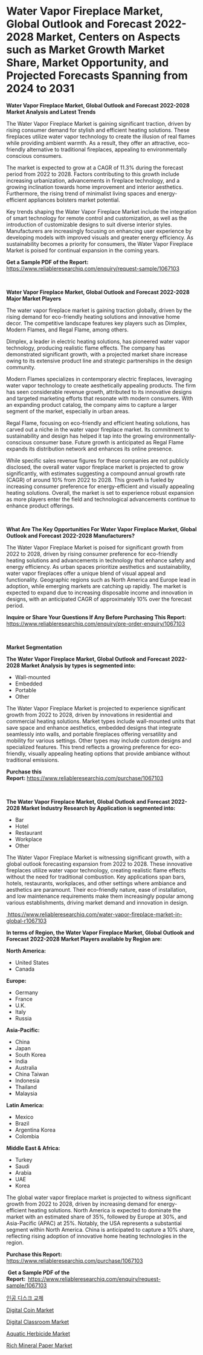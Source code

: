 <p><h1>Water Vapor Fireplace Market, Global Outlook and Forecast 2022-2028 Market, Centers on Aspects such as Market Growth Market Share, Market Opportunity, and Projected Forecasts Spanning from 2024 to 2031</h1></p><p><strong>Water Vapor Fireplace Market, Global Outlook and Forecast 2022-2028 Market Analysis and Latest Trends</strong></p>
<p><p>The Water Vapor Fireplace Market is gaining significant traction, driven by rising consumer demand for stylish and efficient heating solutions. These fireplaces utilize water vapor technology to create the illusion of real flames while providing ambient warmth. As a result, they offer an attractive, eco-friendly alternative to traditional fireplaces, appealing to environmentally conscious consumers. </p><p>The market is expected to grow at a CAGR of 11.3% during the forecast period from 2022 to 2028. Factors contributing to this growth include increasing urbanization, advancements in fireplace technology, and a growing inclination towards home improvement and interior aesthetics. Furthermore, the rising trend of minimalist living spaces and energy-efficient appliances bolsters market potential.</p><p>Key trends shaping the Water Vapor Fireplace Market include the integration of smart technology for remote control and customization, as well as the introduction of customizable designs to suit diverse interior styles. Manufacturers are increasingly focusing on enhancing user experience by developing models with improved visuals and greater energy efficiency. As sustainability becomes a priority for consumers, the Water Vapor Fireplace Market is poised for continual expansion in the coming years.</p></p>
<p><strong>Get a Sample PDF of the Report:&nbsp;</strong> <a href="https://www.reliableresearchiq.com/enquiry/request-sample/1067103">https://www.reliableresearchiq.com/enquiry/request-sample/1067103</a></p>
<p>&nbsp;</p>
<p><strong>Water Vapor Fireplace Market, Global Outlook and Forecast 2022-2028 Major Market Players</strong></p>
<p><p>The water vapor fireplace market is gaining traction globally, driven by the rising demand for eco-friendly heating solutions and innovative home decor. The competitive landscape features key players such as Dimplex, Modern Flames, and Regal Flame, among others.</p><p>Dimplex, a leader in electric heating solutions, has pioneered water vapor technology, producing realistic flame effects. The company has demonstrated significant growth, with a projected market share increase owing to its extensive product line and strategic partnerships in the design community.</p><p>Modern Flames specializes in contemporary electric fireplaces, leveraging water vapor technology to create aesthetically appealing products. The firm has seen considerable revenue growth, attributed to its innovative designs and targeted marketing efforts that resonate with modern consumers. With an expanding product catalog, the company aims to capture a larger segment of the market, especially in urban areas.</p><p>Regal Flame, focusing on eco-friendly and efficient heating solutions, has carved out a niche in the water vapor fireplace market. Its commitment to sustainability and design has helped it tap into the growing environmentally-conscious consumer base. Future growth is anticipated as Regal Flame expands its distribution network and enhances its online presence.</p><p>While specific sales revenue figures for these companies are not publicly disclosed, the overall water vapor fireplace market is projected to grow significantly, with estimates suggesting a compound annual growth rate (CAGR) of around 10% from 2022 to 2028. This growth is fueled by increasing consumer preference for energy-efficient and visually appealing heating solutions. Overall, the market is set to experience robust expansion as more players enter the field and technological advancements continue to enhance product offerings.</p></p>
<p>&nbsp;</p>
<p><strong>What Are The Key Opportunities For Water Vapor Fireplace Market, Global Outlook and Forecast 2022-2028 Manufacturers?</strong></p>
<p><p>The Water Vapor Fireplace Market is poised for significant growth from 2022 to 2028, driven by rising consumer preference for eco-friendly heating solutions and advancements in technology that enhance safety and energy efficiency. As urban spaces prioritize aesthetics and sustainability, water vapor fireplaces offer a unique blend of visual appeal and functionality. Geographic regions such as North America and Europe lead in adoption, while emerging markets are catching up rapidly. The market is expected to expand due to increasing disposable income and innovation in designs, with an anticipated CAGR of approximately 10% over the forecast period.</p></p>
<p><strong>Inquire or Share Your Questions If Any Before Purchasing This Report:</strong> <a href="https://www.reliableresearchiq.com/enquiry/pre-order-enquiry/1067103">https://www.reliableresearchiq.com/enquiry/pre-order-enquiry/1067103</a></p>
<p>&nbsp;</p>
<p><strong>Market Segmentation</strong></p>
<p><strong>The Water Vapor Fireplace Market, Global Outlook and Forecast 2022-2028 Market Analysis by types is segmented into:</strong></p>
<p><ul><li>Wall-mounted</li><li>Embedded</li><li>Portable</li><li>Other</li></ul></p>
<p><p>The Water Vapor Fireplace Market is projected to experience significant growth from 2022 to 2028, driven by innovations in residential and commercial heating solutions. Market types include wall-mounted units that save space and enhance aesthetics, embedded designs that integrate seamlessly into walls, and portable fireplaces offering versatility and mobility for various settings. Other types may include custom designs and specialized features. This trend reflects a growing preference for eco-friendly, visually appealing heating options that provide ambiance without traditional emissions.</p></p>
<p><strong>Purchase this Report:&nbsp;</strong><a href="https://www.reliableresearchiq.com/purchase/1067103">https://www.reliableresearchiq.com/purchase/1067103</a></p>
<p>&nbsp;</p>
<p><strong>The Water Vapor Fireplace Market, Global Outlook and Forecast 2022-2028 Market Industry Research by Application is segmented into:</strong></p>
<p><ul><li>Bar</li><li>Hotel</li><li>Restaurant</li><li>Workplace</li><li>Other</li></ul></p>
<p><p>The Water Vapor Fireplace Market is witnessing significant growth, with a global outlook forecasting expansion from 2022 to 2028. These innovative fireplaces utilize water vapor technology, creating realistic flame effects without the need for traditional combustion. Key applications span bars, hotels, restaurants, workplaces, and other settings where ambiance and aesthetics are paramount. Their eco-friendly nature, ease of installation, and low maintenance requirements make them increasingly popular among various establishments, driving market demand and innovation in design.</p></p>
<p><a href="https://www.reliableresearchiq.com/water-vapor-fireplace-market-in-global-r1067103">&nbsp;https://www.reliableresearchiq.com/water-vapor-fireplace-market-in-global-r1067103</a></p>
<p><strong>In terms of Region, the Water Vapor Fireplace Market, Global Outlook and Forecast 2022-2028 Market Players available by Region are:</strong></p>
<p>
    <p> <strong> North America: </strong>
        <ul>
            <li>United States</li>
            <li>Canada</li>
        </ul>
        </p> 
    <p> <strong> Europe: </strong>
        <ul>
            <li>Germany</li>
            <li>France</li>
            <li>U.K.</li>
            <li>Italy</li>
            <li>Russia</li>
        </ul>
        </p> 
    <p> <strong> Asia-Pacific: </strong>
        <ul>
            <li>China</li>
            <li>Japan</li>
            <li>South Korea</li>
            <li>India</li>
            <li>Australia</li>
            <li>China Taiwan</li>
            <li>Indonesia</li>
            <li>Thailand</li>
            <li>Malaysia</li>
        </ul>
        </p> 
    <p> <strong> Latin America: </strong>
        <ul>
            <li>Mexico</li>
            <li>Brazil</li>
            <li>Argentina Korea</li>
            <li>Colombia</li>
        </ul>
        </p> 
    <p> <strong> Middle East & Africa: </strong>
        <ul>
            <li>Turkey</li>
            <li>Saudi</li>
            <li>Arabia</li>
            <li>UAE</li>
            <li>Korea</li>
        </ul>
    </p>
    </p>
<p><p>The global water vapor fireplace market is projected to witness significant growth from 2022 to 2028, driven by increasing demand for energy-efficient heating solutions. North America is expected to dominate the market with an estimated share of 35%, followed by Europe at 30%, and Asia-Pacific (APAC) at 25%. Notably, the USA represents a substantial segment within North America. China is anticipated to capture a 10% share, reflecting rising adoption of innovative home heating technologies in the region.</p></p>
<p><strong>Purchase this Report: </strong><a href="https://www.reliableresearchiq.com/purchase/1067103">https://www.reliableresearchiq.com/purchase/1067103</a></p>
<p>&nbsp;<strong>Get a Sample PDF of the Report:&nbsp;&nbsp;</strong><a href="https://www.reliableresearchiq.com/enquiry/request-sample/1067103">https://www.reliableresearchiq.com/enquiry/request-sample/1067103</a></p>
<p><strong></strong></p>
<p><p><a href="https://medium.com/@gabrielblanda5656/%EA%B8%80%EB%A1%9C%EB%B2%8C-%EC%9D%B8%EA%B3%B5-%EB%94%94%EC%8A%A4%ED%81%AC-%EB%8C%80%EC%B2%B4-%EC%82%B0%EC%97%85-%EC%9C%A0%ED%98%95-%EC%9D%91%EC%9A%A9-%EC%8B%9C%EC%9E%A5-%ED%94%8C%EB%A0%88%EC%9D%B4%EC%96%B4-%EC%A7%80%EC%97%AD-%EC%84%B1%EC%9E%A5-%EB%B6%84%EC%84%9D-%EB%B0%8F-%EB%AF%B8%EB%9E%98-%EC%8B%9C%EB%82%98%EB%A6%AC%EC%98%A4-2024-2031-fd2840e4d80f">인공 디스크 교체</a></p><p><a href="https://www.linkedin.com/pulse/digital-coin-market-global-regional-analysis-2024-2031-zymolyase-mcffe?trackingId=eJGDqjrBR%2BqgVACpLiQPQw%3D%3D">Digital Coin Market</a></p><p><a href="https://www.linkedin.com/pulse/global-digital-classroom-market-focus-application-end-use-industry-eg6je?trackingId=uUc%2FO1XsSCyAHkB123hxvg%3D%3D">Digital Classroom Market</a></p><p><a href="https://medium.com/@acqwoncopeland76/aquatic-herbicide-market-emerging-trends-and-future-prospects-for-period-from-2024-to-2031-19faee56a41a">Aquatic Herbicide Market</a></p><p><a href="https://medium.com/@addiehirthe20/rich-mineral-paper-market-outlook-and-forecast-from-2024-to-2031-ea1dfc21b348">Rich Mineral Paper Market</a></p></p>
